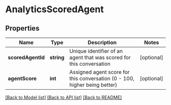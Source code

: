 # AnalyticsScoredAgent

## Properties
Name | Type | Description | Notes
------------ | ------------- | ------------- | -------------
**scoredAgentId** | **string** | Unique identifier of an agent that was scored for this conversation | [optional] 
**agentScore** | **int** | Assigned agent score for this conversation (0 - 100, higher being better) | [optional] 

[[Back to Model list]](../README.md#documentation-for-models) [[Back to API list]](../README.md#documentation-for-api-endpoints) [[Back to README]](../README.md)



